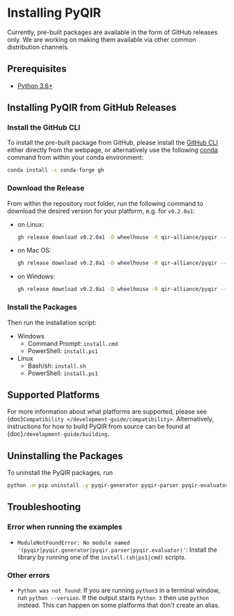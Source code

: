 # Installing PyQIR

Currently, pre-built packages are available in the form of GitHub releases only.
We are working on making them available via other common distribution channels.

## Prerequisites

- [Python 3.6+](https://www.python.org)

## Installing PyQIR from GitHub Releases

### Install the GitHub CLI

To install the pre-built package from GitHub, please install the [GitHub
CLI](https://cli.github.com/) either directly from the webpage, or alternatively
use the following [conda](https://docs.conda.io/en/latest/) command from within
your conda environment:

```bash
conda install -c conda-forge gh
```

### Download the Release

From within the repository root folder, run the following command to download
the desired version for your platform, e.g. for `v0.2.0a1`:

- on Linux:

  ```bash
  gh release download v0.2.0a1 -D wheelhouse -R qir-alliance/pyqir --pattern "*-manylinux*_x86_64.whl"
  ```

- on Mac OS:

  ```bash
  gh release download v0.2.0a1 -D wheelhouse -R qir-alliance/pyqir --pattern "*-macosx_*_x86_64.whl"
  ```

- on Windows:

  ```bash
  gh release download v0.2.0a1 -D wheelhouse -R qir-alliance/pyqir --pattern "*-win_amd64.whl"
  ```

### Install the Packages

Then run the installation script:

- Windows
  - Command Prompt: `install.cmd`
  - PowerShell: `install.ps1`
- Linux
  - Bash/sh: `install.sh`
  - PowerShell: `install.ps1`

## Supported Platforms

For more information about what platforms are supported, please see
{doc}`Compatibility </development-guide/compatibility>`. Alternatively, instructions for how to build
PyQIR from source can be found at {doc}`/development-guide/building`.

## Uninstalling the Packages

To uninstall the PyQIR packages, run

```bash
python -m pip uninstall -y pyqir-generator pyqir-parser pyqir-evaluator
```

## Troubleshooting

### Error when running the examples

- `ModuleNotFoundError: No module named '(pyqir|pyqir.generator|pyqir.parser|pyqir.evaluator)'`:
  Install the library by running one of the `install.(sh|ps1|cmd)` scripts.

### Other errors

- `Python was not found`: If you are running `python3` in a terminal window, run
  `python --version`. If the output starts `Python 3` then use `python` instead.
  This can happen on some platforms that don't create an alias.
